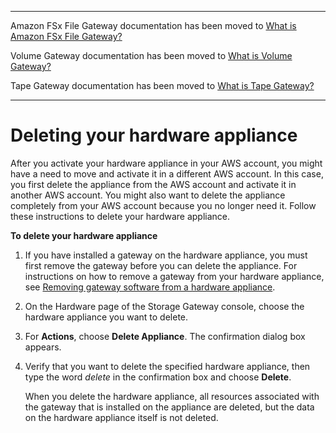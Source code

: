--------

Amazon FSx File Gateway documentation has been moved to [What is Amazon FSx File Gateway?](https://docs.aws.amazon.com/filegateway/latest/filefsxw/WhatIsStorageGateway.html)

Volume Gateway documentation has been moved to [What is Volume Gateway?](https://docs.aws.amazon.com/storagegateway/latest/vgw/WhatIsStorageGateway.html)

Tape Gateway documentation has been moved to [What is Tape Gateway?](https://docs.aws.amazon.com/storagegateway/latest/tgw/WhatIsStorageGateway.html)

--------

# Deleting your hardware appliance<a name="delete-appliance"></a>

After you activate your hardware appliance in your AWS account, you might have a need to move and activate it in a different AWS account\. In this case, you first delete the appliance from the AWS account and activate it in another AWS account\. You might also want to delete the appliance completely from your AWS account because you no longer need it\. Follow these instructions to delete your hardware appliance\.

**To delete your hardware appliance**

1. If you have installed a gateway on the hardware appliance, you must first remove the gateway before you can delete the appliance\. For instructions on how to remove a gateway from your hardware appliance, see [Removing gateway software from a hardware appliance](appliance-remove-gateway.md)\.

1. On the Hardware page of the Storage Gateway console, choose the hardware appliance you want to delete\.

1. For **Actions**, choose **Delete Appliance**\. The confirmation dialog box appears\.

1. Verify that you want to delete the specified hardware appliance, then type the word *delete* in the confirmation box and choose **Delete**\. 

   When you delete the hardware appliance, all resources associated with the gateway that is installed on the appliance are deleted, but the data on the hardware appliance itself is not deleted\.